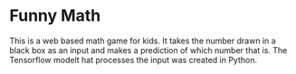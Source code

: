 # Funny Math

This is a web based math game for kids. It takes the number drawn in a black box as an input and makes a prediction of which number that is. The Tensorflow modelt hat processes the input was created in Python. 
